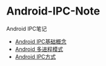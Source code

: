 # Android-IPC-Note
Android IPC笔记
 
* [Android IPC基础概念](https://github.com/oldwu/Android-IPC-Note/blob/master/Android%20IPC%E5%9F%BA%E7%A1%80%E6%A6%82%E5%BF%B5%E4%BB%8B%E7%BB%8D.md)
* [Android 多进程模式](https://github.com/oldwu/Android-IPC-Note/blob/master/Android%E5%A4%9A%E8%BF%9B%E7%A8%8B%E6%A8%A1%E5%BC%8F.md)
* [Android IPC方式](https://github.com/oldwu/Android-IPC-Note/blob/master/Android%E4%B8%AD%E7%9A%84IPC%E6%96%B9%E5%BC%8F.md)